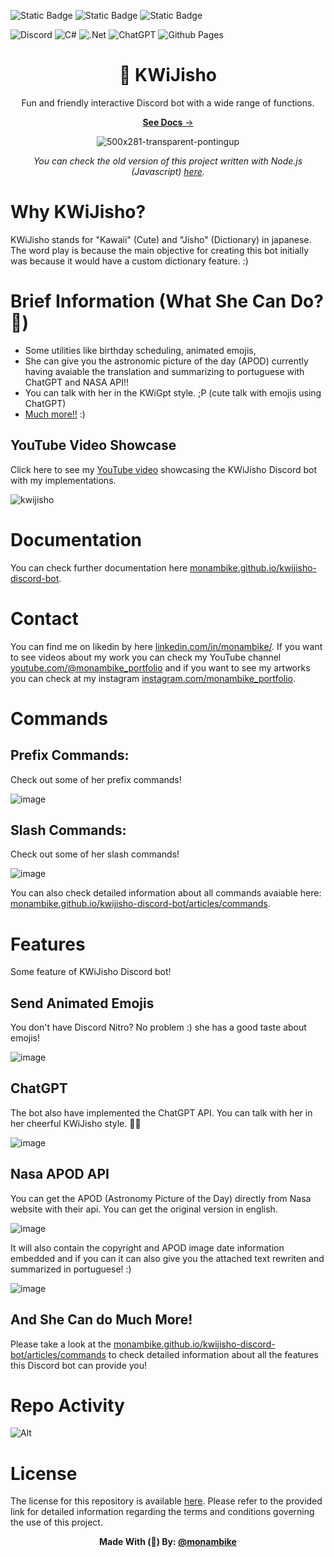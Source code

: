 <img alt="Static Badge" src="https://img.shields.io/badge/MONAMBIKE-%236c00fa?style=for-the-badge&label=MADE%20BY&labelColor=%23050505"> <img alt="Static Badge" src="https://img.shields.io/badge/AGPL--3.00%20license-%236c00fa?style=for-the-badge&label=LICENSE&labelColor=%23050505"> <img alt="Static Badge" src="https://img.shields.io/badge/SPARKEDHOST-%23FFEC20?style=for-the-badge&label=HOSTED%20IN&labelColor=%23050505">

![Discord](https://img.shields.io/badge/Discord-%235865F2.svg?style=for-the-badge&logo=discord&logoColor=white)
![C#](https://img.shields.io/badge/c%23-%23239120.svg?style=for-the-badge&logo=csharp&logoColor=white)
![.Net](https://img.shields.io/badge/.NET-5C2D91?style=for-the-badge&logo=.net&logoColor=white)
![ChatGPT](https://img.shields.io/badge/chatGPT-74aa9c?style=for-the-badge&logo=openai&logoColor=white)
![Github Pages](https://img.shields.io/badge/github%20pages-121013?style=for-the-badge&logo=github&logoColor=white)

<div align="center">
  
# 💛 KWiJisho

Fun and friendly interactive Discord bot with a wide range of functions.

[**See Docs** →][docs]

![500x281-transparent-pontingup](https://github.com/monambike/kwijisho-discord-bot/assets/35270174/9daa0256-5e72-4e37-94bc-0ba800327368)

*You can check the old version of this project written with Node.js (Javascript) [here](https://github.com/monambike/kwijisho-discord-bot-legacy).*

</div>

# Why KWiJisho?

KWiJisho stands for "Kawaii" (Cute) and "Jisho" (Dictionary) in japanese. The word play is because the main objective for creating this bot initially was because it would have a custom dictionary feature. :)

# Brief Information (What She Can Do? 🧐)

- Some utilities like birthday scheduling, animated emojis, 
- She can give you the astronomic picture of the day (APOD) currently having avaiable the translation and summarizing to portuguese with ChatGPT and NASA API!!
- You can talk with her in the KWiGpt style. ;P (cute talk with emojis using ChatGPT)
- [Much more!!][docs-commands] :)

## YouTube Video Showcase

Click here to see my [YouTube video](https://www.youtube.com/watch?v=diJtp_k--Ys) showcasing the KWiJisho Discord bot with my implementations.

![kwijisho](https://github.com/user-attachments/assets/293feb17-0513-4bd6-af04-bb08d7a8dd02)

# Documentation

You can check further documentation here [monambike.github.io/kwijisho-discord-bot][docs].

# Contact

You can find me on likedin by here [linkedin.com/in/monambike/](https://www.linkedin.com/in/monambike/). If you want to see videos about my work you can check my YouTube channel [youtube.com/@monambike_portfolio](https://www.youtube.com/@monambike_portfolio) and if you want to see my artworks you can check at my instagram [instagram.com/monambike_portfolio](https://www.instagram.com/monambike_portfolio).

# Commands

## Prefix Commands:

Check out some of her prefix commands!

![image](https://github.com/monambike/kwijisho-discord-bot/assets/35270174/3567ee42-ff11-4181-b977-31ec7f447be7)

## Slash Commands:

Check out some of her slash commands!

![image](https://github.com/monambike/kwijisho-discord-bot/assets/35270174/207d27bf-6222-4c94-93c1-2388b68ab3da)

You can also check detailed information about all commands avaiable here: [monambike.github.io/kwijisho-discord-bot/articles/commands][docs-commands].

# Features

Some feature of KWiJisho Discord bot!

## Send Animated Emojis

You don't have Discord Nitro? No problem :) she has a good taste about emojis!

![image](https://github.com/monambike/kwijisho-discord-bot/assets/35270174/cd3f103a-bd84-4f95-94ca-b91a51cd9622)

## ChatGPT

The bot also have implemented the ChatGPT API. You can talk with her in her cheerful KWiJisho style. 💫🌟

![image](https://github.com/monambike/kwijisho-discord-bot/assets/35270174/17763ad7-4a20-4055-8c89-2f935eec023b)

## Nasa APOD API

You can get the APOD (Astronomy Picture of the Day) directly from Nasa website with their api. You can get the original version in english.

![image](https://github.com/monambike/kwijisho-discord-bot/assets/35270174/b6ef90ef-edd2-4f21-bbb4-760bf3bde5f7)

It will also contain the copyright and APOD image date information embedded and if you can it can also  give you the attached text rewriten and summarized in portuguese! :)

![image](https://github.com/monambike/kwijisho-discord-bot/assets/35270174/06b68707-8c8c-4c31-8ef5-ab6aefc8b050)

## And She Can do Much More!

Please take a look at the [monambike.github.io/kwijisho-discord-bot/articles/commands][docs-commands] to check detailed information about all the features this Discord bot can provide you!

# Repo Activity

![Alt](https://repobeats.axiom.co/api/embed/2bfceebe2521125d710f60fd5a322890e0bb395e.svg "Repobeats analytics image")

# License

The license for this repository is available [here](LICENSE). Please refer to the provided link for detailed information regarding the terms and conditions governing the use of this project.

<div align="center">
  
**Made With (💜) By: [@monambike](https://github.com/monambike)**

</div>

[docs]: https://monambike.github.io/kwijisho-discord-bot/
[docs-commands]: https://monambike.github.io/kwijisho-discord-bot/articles/commands/apod.html
